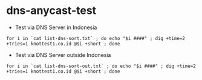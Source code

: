 # dns-anycast-test

- Test via DNS Server in Indonesia
```
for i in `cat list-dns-sort.txt` ; do echo "$i ####" ; dig +time=2 +tries=1 knottest1.co.id @$i +short ; done
```

- Test via DNS Server outside Indonesia
```
for i in `cat list-dns-sort-out.txt` ; do echo "$i ####" ; dig +time=2 +tries=1 knottest1.co.id @$i +short ; done
```
